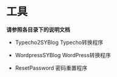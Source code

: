 # 工具

**请参照各目录下的说明文档**

* Typecho2SYBlog Typecho转换程序

* WordpressSYBlog WordPress转换程序

* ResetPassword 密码重置程序